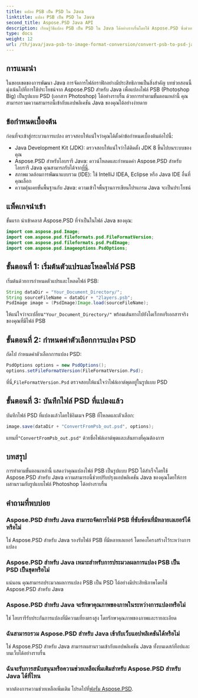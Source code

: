 ```yaml
---
title: แปลง PSB เป็น PSD ใน Java
linktitle: แปลง PSB เป็น PSD ใน Java
second_title: Aspose.PSD Java API
description: เรียนรู้วิธีแปลง PSB เป็น PSD ใน Java ได้อย่างราบรื่นโดยใช้ Aspose.PSD ซึ่งช่วยเพิ่มการจัดการไฟล์กราฟิกในแอปพลิเคชันของคุณ
type: docs
weight: 12
url: /th/java/java-psb-to-image-format-conversion/convert-psb-to-psd-java/
---
```

## การแนะนำ
ในขอบเขตของการพัฒนา Java การจัดการไฟล์กราฟิกอย่างมีประสิทธิภาพเป็นสิ่งสำคัญ บทช่วยสอนนี้มุ่งเน้นไปที่การใช้ประโยชน์จาก Aspose.PSD สำหรับ Java เพื่อแปลงไฟล์ PSB (Photoshop Big) เป็นรูปแบบ PSD (เอกสาร Photoshop) ได้อย่างราบรื่น ด้วยการทำตามขั้นตอนเหล่านี้ คุณสามารถรวมความสามารถนี้เข้ากับแอปพลิเคชัน Java ของคุณได้อย่างง่ายดาย
## ข้อกำหนดเบื้องต้น
ก่อนที่จะเข้าสู่กระบวนการแปลง ตรวจสอบให้แน่ใจว่าคุณได้ตั้งค่าข้อกำหนดเบื้องต้นต่อไปนี้:
- Java Development Kit (JDK): ตรวจสอบให้แน่ใจว่าได้ติดตั้ง JDK 8 ขึ้นไปบนระบบของคุณ
-  Aspose.PSD สำหรับไลบรารี Java: ดาวน์โหลดและกำหนดค่า Aspose.PSD สำหรับไลบรารี Java คุณสามารถรับได้จาก[ที่นี่](https://releases.aspose.com/psd/java/).
- สภาพแวดล้อมการพัฒนาแบบรวม (IDE): ใช้ IntelliJ IDEA, Eclipse หรือ Java IDE อื่นที่คุณเลือก
- ความคุ้นเคยขั้นพื้นฐานกับ Java: ความเข้าใจพื้นฐานการเขียนโปรแกรม Java จะเป็นประโยชน์
## แพ็คเกจนำเข้า
ขั้นแรก นำเข้าคลาส Aspose.PSD ที่จำเป็นในไฟล์ Java ของคุณ:
```java
import com.aspose.psd.Image;
import com.aspose.psd.fileformats.psd.FileFormatVersion;
import com.aspose.psd.fileformats.psd.PsdImage;
import com.aspose.psd.imageoptions.PsdOptions;
```
## ขั้นตอนที่ 1: เริ่มต้นตัวแปรและโหลดไฟล์ PSB
เริ่มต้นด้วยการกำหนดตัวแปรและโหลดไฟล์ PSB:
```java
String dataDir = "Your_Document_Directory/";
String sourceFileName = dataDir + "2layers.psb";
PsdImage image = (PsdImage)Image.load(sourceFileName);
```
 ให้แน่ใจว่าจะเปลี่ยน`"Your_Document_Directory/"` พร้อมเส้นทางไปยังไดเร็กทอรีเอกสารจริงของคุณที่มีไฟล์ PSB
## ขั้นตอนที่ 2: กำหนดค่าตัวเลือกการแปลง PSD
ถัดไป กำหนดค่าตัวเลือกการแปลง PSD:
```java
PsdOptions options = new PsdOptions();
options.setFileFormatVersion(FileFormatVersion.Psd);
```
 ที่นี่,`FileFormatVersion.Psd` ตรวจสอบให้แน่ใจว่าไฟล์เอาต์พุตอยู่ในรูปแบบ PSD
## ขั้นตอนที่ 3: บันทึกไฟล์ PSD ที่แปลงแล้ว
บันทึกไฟล์ PSD ที่แปลงแล้วโดยใช้อิมเมจ PSB ที่โหลดและตัวเลือก:
```java
image.save(dataDir + "ConvertFromPsb_out.psd", options);
```
 แทนที่`"ConvertFromPsb_out.psd"` ด้วยชื่อไฟล์เอาต์พุตและเส้นทางที่คุณต้องการ

## บทสรุป
การทำตามขั้นตอนเหล่านี้ แสดงว่าคุณแปลงไฟล์ PSB เป็นรูปแบบ PSD ได้สำเร็จโดยใช้ Aspose.PSD สำหรับ Java ความสามารถนี้ช่วยปรับปรุงแอปพลิเคชัน Java ของคุณโดยให้การผสานรวมกับรูปแบบไฟล์ Photoshop ได้อย่างราบรื่น
## คำถามที่พบบ่อย
### Aspose.PSD สำหรับ Java สามารถจัดการไฟล์ PSB ที่ซับซ้อนที่มีหลายเลเยอร์ได้หรือไม่
ใช่ Aspose.PSD สำหรับ Java รองรับไฟล์ PSB ที่มีหลายเลเยอร์ โดยคงโครงสร้างไว้ระหว่างการแปลง
### Aspose.PSD สำหรับ Java เหมาะสำหรับการประมวลผลการแปลง PSB เป็น PSD เป็นชุดหรือไม่
แน่นอน คุณสามารถประมวลผลการแปลง PSB เป็น PSD ได้อย่างมีประสิทธิภาพโดยใช้ Aspose.PSD สำหรับ Java
### Aspose.PSD สำหรับ Java จะรักษาคุณภาพของภาพในระหว่างการแปลงหรือไม่
ใช่ ไลบรารีรับประกันการแปลงที่มีความเที่ยงตรงสูง โดยรักษาคุณภาพของภาพและรายละเอียด
### ฉันสามารถรวม Aspose.PSD สำหรับ Java เข้ากับเว็บแอปพลิเคชันได้หรือไม่
ใช่ Aspose.PSD สำหรับ Java สามารถผสานรวมเข้ากับแอปพลิเคชัน Java ทั้งบนเดสก์ท็อปและบนเว็บได้อย่างราบรื่น
### ฉันจะรับการสนับสนุนหรือความช่วยเหลือเพิ่มเติมสำหรับ Aspose.PSD สำหรับ Java ได้ที่ไหน
 หากต้องการความช่วยเหลือเพิ่มเติม โปรดไปที่[ฟอรั่ม Aspose.PSD](https://forum.aspose.com/c/psd/34).
